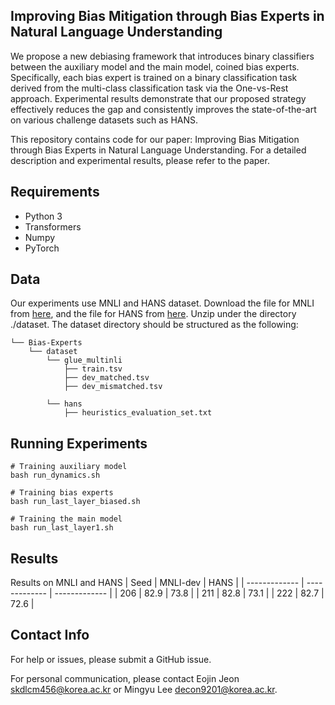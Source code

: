 ## Improving Bias Mitigation through Bias Experts in Natural Language Understanding
We propose a new debiasing framework that introduces binary classifiers between the auxiliary model and the main model, coined bias experts. Specifically, each bias expert is trained on a binary classification task derived from the multi-class classification task via the One-vs-Rest approach. Experimental results demonstrate that our proposed strategy effectively reduces the gap and consistently improves the state-of-the-art on various challenge datasets such as HANS.

This repository contains code for our paper: Improving Bias Mitigation through Bias Experts in Natural Language Understanding. For a detailed description and experimental results, please refer to the paper.

## Requirements
- Python 3
- Transformers
- Numpy
- PyTorch

## Data
Our experiments use MNLI and HANS dataset. Download the file for MNLI from [here](https://dl.fbaipublicfiles.com/glue/data/MNLI.zip), and the file for HANS from [here](https://github.com/tommccoy1/hans). Unzip under the directory ./dataset. The dataset directory should be structured as the following:
```
└── Bias-Experts
    └── dataset 
        └── glue_multinli
            ├── train.tsv
            ├── dev_matched.tsv
            ├── dev_mismatched.tsv
            
        └── hans
            ├── heuristics_evaluation_set.txt
```

## Running Experiments
    # Training auxiliary model
    bash run_dynamics.sh

    # Training bias experts
    bash run_last_layer_biased.sh

    # Training the main model
    bash run_last_layer1.sh

## Results
Results on MNLI and HANS
| Seed | MNLI-dev  | HANS |
| ------------- | ------------- | ------------- |
| 206 | 82.9 | 73.8 |
| 211 | 82.8 | 73.1 |
| 222 | 82.7 | 72.6 |

## Contact Info
For help or issues, please submit a GitHub issue.

For personal communication, please contact Eojin Jeon <skdlcm456@korea.ac.kr> or Mingyu Lee <decon9201@korea.ac.kr>.
